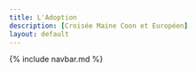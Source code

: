 ```yaml
---
title: L'Adoption
description: [Croisée Maine Coon et Européen]
layout: default
---
```


{% include navbar.md %}
